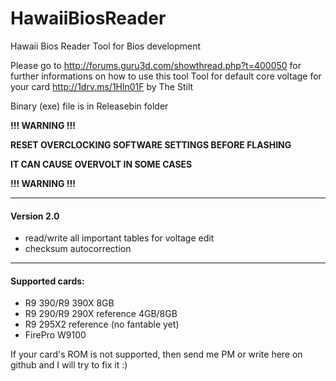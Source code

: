 # HawaiiBiosReader
Hawaii Bios Reader Tool for Bios development

Please go to http://forums.guru3d.com/showthread.php?t=400050 for further informations on how to use this tool
Tool for default core voltage for your card http://1drv.ms/1Hln01F by The Stilt

Binary (exe) file is in Releasebin folder

**!!! WARNING !!!**

**RESET OVERCLOCKING SOFTWARE SETTINGS BEFORE FLASHING**

**IT CAN CAUSE OVERVOLT IN SOME CASES**

**!!! WARNING !!!**

<hr/>

#### Version 2.0
- read/write all important tables for voltage edit
- checksum autocorrection

<hr/>

#### Supported cards:
* R9 390/R9 390X 8GB
* R9 290/R9 290X reference 4GB/8GB
* R9 295X2 reference (no fantable yet)
* FirePro W9100

If your card's ROM is not supported, then send me PM or write here on github and I will try to fix it :)
